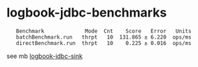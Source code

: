 # logbook-jdbc-benchmarks

<!-- 

in progress 

--> 
 
   
 

       Benchmark             Mode  Cnt    Score   Error   Units
       batchBenchmark.run   thrpt   10  131.865 ± 6.220  ops/ms
       directBenchmark.run  thrpt   10    0.225 ± 0.016  ops/ms


see mb [logbook-jdbc-sink](https://gitlab.com/mt4321138/logbook-jdbc-sink)
